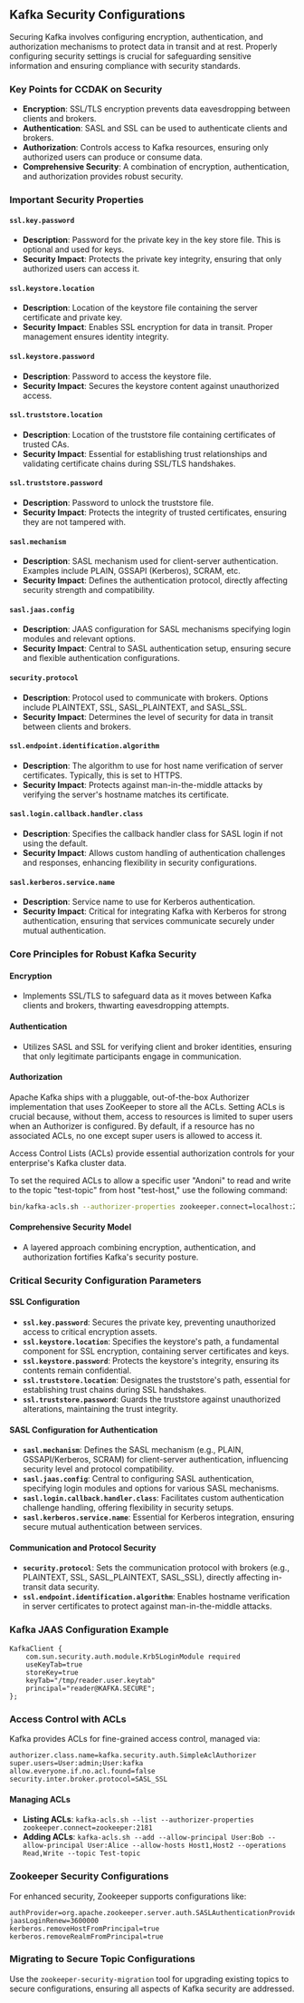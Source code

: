 ## Kafka Security Configurations

Securing Kafka involves configuring encryption, authentication, and authorization mechanisms to protect data in transit and at rest. Properly configuring security settings is crucial for safeguarding sensitive information and ensuring compliance with security standards.

### Key Points for CCDAK on Security

- **Encryption**: SSL/TLS encryption prevents data eavesdropping between clients and brokers.
- **Authentication**: SASL and SSL can be used to authenticate clients and brokers.
- **Authorization**: Controls access to Kafka resources, ensuring only authorized users can produce or consume data.
- **Comprehensive Security**: A combination of encryption, authentication, and authorization provides robust security.

### Important Security Properties

#### `ssl.key.password`
- **Description**: Password for the private key in the key store file. This is optional and used for keys.
- **Security Impact**: Protects the private key integrity, ensuring that only authorized users can access it.

#### `ssl.keystore.location`
- **Description**: Location of the keystore file containing the server certificate and private key.
- **Security Impact**: Enables SSL encryption for data in transit. Proper management ensures identity integrity.

#### `ssl.keystore.password`
- **Description**: Password to access the keystore file.
- **Security Impact**: Secures the keystore content against unauthorized access.

#### `ssl.truststore.location`
- **Description**: Location of the truststore file containing certificates of trusted CAs.
- **Security Impact**: Essential for establishing trust relationships and validating certificate chains during SSL/TLS handshakes.

#### `ssl.truststore.password`
- **Description**: Password to unlock the truststore file.
- **Security Impact**: Protects the integrity of trusted certificates, ensuring they are not tampered with.

#### `sasl.mechanism`
- **Description**: SASL mechanism used for client-server authentication. Examples include PLAIN, GSSAPI (Kerberos), SCRAM, etc.
- **Security Impact**: Defines the authentication protocol, directly affecting security strength and compatibility.

#### `sasl.jaas.config`
- **Description**: JAAS configuration for SASL mechanisms specifying login modules and relevant options.
- **Security Impact**: Central to SASL authentication setup, ensuring secure and flexible authentication configurations.

#### `security.protocol`
- **Description**: Protocol used to communicate with brokers. Options include PLAINTEXT, SSL, SASL_PLAINTEXT, and SASL_SSL.
- **Security Impact**: Determines the level of security for data in transit between clients and brokers.

#### `ssl.endpoint.identification.algorithm`
- **Description**: The algorithm to use for host name verification of server certificates. Typically, this is set to HTTPS.
- **Security Impact**: Protects against man-in-the-middle attacks by verifying the server's hostname matches its certificate.

#### `sasl.login.callback.handler.class`
- **Description**: Specifies the callback handler class for SASL login if not using the default.
- **Security Impact**: Allows custom handling of authentication challenges and responses, enhancing flexibility in security configurations.

#### `sasl.kerberos.service.name`
- **Description**: Service name to use for Kerberos authentication.
- **Security Impact**: Critical for integrating Kafka with Kerberos for strong authentication, ensuring that services communicate securely under mutual authentication.

### Core Principles for Robust Kafka Security

#### Encryption
- Implements SSL/TLS to safeguard data as it moves between Kafka clients and brokers, thwarting eavesdropping attempts.

#### Authentication
- Utilizes SASL and SSL for verifying client and broker identities, ensuring that only legitimate participants engage in communication.

#### Authorization

Apache Kafka ships with a pluggable, out-of-the-box Authorizer implementation that uses ZooKeeper to store all the ACLs. Setting ACLs is crucial because, without them, access to resources is limited to super users when an Authorizer is configured. By default, if a resource has no associated ACLs, no one except super users is allowed to access it.

Access Control Lists (ACLs) provide essential authorization controls for your enterprise's Kafka cluster data.

To set the required ACLs to allow a specific user "Andoni" to read and write to the topic "test-topic" from host "test-host," use the following command:

```sh
bin/kafka-acls.sh --authorizer-properties zookeeper.connect=localhost:2181 --add --allow-principal User:Andoni --allow-host test-host --operation read --operation write --topic test-topic
```

#### Comprehensive Security Model
- A layered approach combining encryption, authentication, and authorization fortifies Kafka's security posture.

### Critical Security Configuration Parameters

#### SSL Configuration

- **`ssl.key.password`**: Secures the private key, preventing unauthorized access to critical encryption assets.
- **`ssl.keystore.location`**: Specifies the keystore's path, a fundamental component for SSL encryption, containing server certificates and keys.
- **`ssl.keystore.password`**: Protects the keystore's integrity, ensuring its contents remain confidential.
- **`ssl.truststore.location`**: Designates the truststore's path, essential for establishing trust chains during SSL handshakes.
- **`ssl.truststore.password`**: Guards the truststore against unauthorized alterations, maintaining the trust integrity.

#### SASL Configuration for Authentication

- **`sasl.mechanism`**: Defines the SASL mechanism (e.g., PLAIN, GSSAPI/Kerberos, SCRAM) for client-server authentication, influencing security level and protocol compatibility.
- **`sasl.jaas.config`**: Central to configuring SASL authentication, specifying login modules and options for various SASL mechanisms.
- **`sasl.login.callback.handler.class`**: Facilitates custom authentication challenge handling, offering flexibility in security setups.
- **`sasl.kerberos.service.name`**: Essential for Kerberos integration, ensuring secure mutual authentication between services.

#### Communication and Protocol Security

- **`security.protocol`**: Sets the communication protocol with brokers (e.g., PLAINTEXT, SSL, SASL_PLAINTEXT, SASL_SSL), directly affecting in-transit data security.
- **`ssl.endpoint.identification.algorithm`**: Enables hostname verification in server certificates to protect against man-in-the-middle attacks.

### Kafka JAAS Configuration Example

```
KafkaClient {
    com.sun.security.auth.module.Krb5LoginModule required
    useKeyTab=true
    storeKey=true
    keyTab="/tmp/reader.user.keytab"
    principal="reader@KAFKA.SECURE";
};
```

### Access Control with ACLs

Kafka provides ACLs for fine-grained access control, managed via:

```
authorizer.class.name=kafka.security.auth.SimpleAclAuthorizer
super.users=User:admin;User:kafka
allow.everyone.if.no.acl.found=false
security.inter.broker.protocol=SASL_SSL
```

#### Managing ACLs

- **Listing ACLs**: `kafka-acls.sh --list --authorizer-properties zookeeper.connect=zookeeper:2181`
- **Adding ACLs**: `kafka-acls.sh --add --allow-principal User:Bob --allow-principal User:Alice --allow-hosts Host1,Host2 --operations Read,Write --topic Test-topic`

### Zookeeper Security Configurations

For enhanced security, Zookeeper supports configurations like:

```
authProvider=org.apache.zookeeper.server.auth.SASLAuthenticationProvider
jaasLoginRenew=3600000
kerberos.removeHostFromPrincipal=true
kerberos.removeRealmFromPrincipal=true
```

### Migrating to Secure Topic Configurations

Use the `zookeeper-security-migration` tool for upgrading existing topics to secure configurations, ensuring all aspects of Kafka security are addressed.
